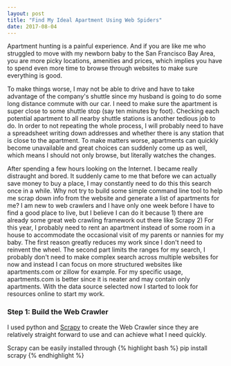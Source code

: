 ```yaml
---
layout: post
title: "Find My Ideal Apartment Using Web Spiders"
date: 2017-08-04
---
```


<p>Apartment hunting is a painful experience. And if you are like me who struggled
to move with my newborn baby to the San Francisco Bay Area, you are more picky
locations, amenities and prices, which implies you have to spend even more time to browse
through websites to make sure everything is good.</p>

<p>To make things worse, I may not be able to drive and have to take advantage of
the company's shuttle since my husband is going to do some long distance commute
with our car. I need to make sure the apartment is super close to some shuttle
stop (say ten minutes by foot). Checking each potential apartment to all nearby
shuttle stations is another tedious job to do. In order to not repeating the whole
process, I will probably need to have a spreadsheet writing down addresses and
whether there is any station that is close to the apartment. To make matters worse,
apartments can quickly become unavailable and great choices can suddenly come
up as well, which means I should not only browse, but literally watches the changes.</p>


<p> After spending a few hours looking on the Internet. I became really distraught and
bored. It suddenly came to me that before we can actually save money to buy a place, I may constantly need to do this this search once in a while. Why not try to build some simple
command line tool to help me scrap down info from the website and generate a list of apartments for me? I am new to web crawlers and I have only one week before I have to find a good place to live, but I believe I can do it because 1) there are already some great
web crawling framework out there like Scrapy 2) For this year, I probably need to rent
an apartment instead of some room in a house to accommodate the occasional visit of my parents or nannies for my baby. The first reason greatly reduces my work since I don't need to reinvent the wheel. The second part limits the ranges for my search, I probably don't need to make complex search across multiple websites for now and instead I can focus on more structured websites like apartments.com or zillow for example. For my specific usage, apartments.com is better since it is neater and may contain only apartments. With the data source selected now I started to look for resources online to start my work.  </p>


<h3>Step 1: Build the Web Crawler</h3>

<p>I used python and <a href="https://scrapy.org/">Scrapy</a> to create the Web Crawler since they are relatively straight forward to use and can achieve what I need quickly.</p>

<p>Scrapy can be easily installed through
{% highlight bash %}
pip install scrapy
{% endhighlight %}
</p>
